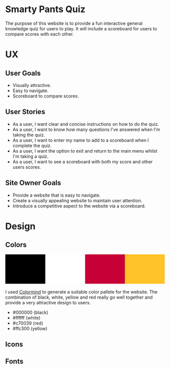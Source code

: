 # Smarty Pants Quiz
The purpose of this website is to provide a fun interactive general knowledge quiz for users to play. It will include a scoreboard for users to compare scores with each other.

# UX

## User Goals
* Visually attractive.
* Easy to navigate.
* Scoreboard to compare scores.

## User Stories
* As a user, I want clear and concise instructions on how to do the quiz.
* As a user, I want to know how many questions I've answered when I'm taking the quiz.
* As a user, I want to enter my name to add to a scoreboard when I complete the quiz.
* As a user, I want the option to exit and return to the main menu whilst I'm taking a quiz.
* As a user, I want to see a scoreboard with both my score and other users scores.

## Site Owner Goals
* Provide a website that is easy to navigate.
* Create a visually appealing website to maintain user attention.
* Introduce a competitive aspect to the website via a scoreboard.

# Design 

## Colors 
<img src="/docs/color-scheme.png">

I used [Colormind](http://colormind.io/) to generate a suitable color pallete for the website. The combination of black, white, yellow and red really go well together and provide a very attractive design to users.

* #000000 (black)
* #ffffff (white)
* #c70039 (red)
* #ffc300 (yellow)

## Icons

## Fonts